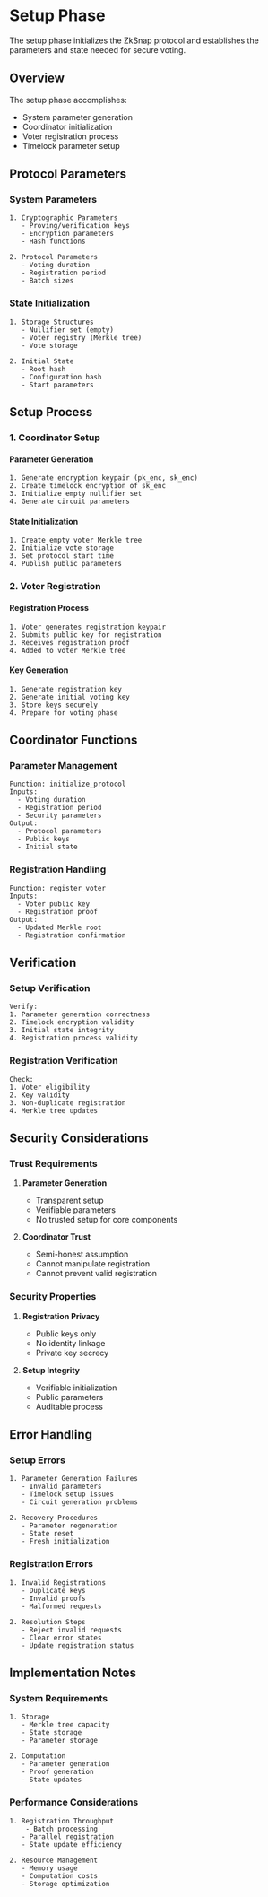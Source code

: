 # Setup Phase

The setup phase initializes the ZkSnap protocol and establishes the parameters and state needed for secure voting.

## Overview

The setup phase accomplishes:
- System parameter generation
- Coordinator initialization
- Voter registration process
- Timelock parameter setup

## Protocol Parameters

### System Parameters
```plaintext
1. Cryptographic Parameters
   - Proving/verification keys
   - Encryption parameters
   - Hash functions

2. Protocol Parameters
   - Voting duration
   - Registration period
   - Batch sizes
```

### State Initialization
```plaintext
1. Storage Structures
   - Nullifier set (empty)
   - Voter registry (Merkle tree)
   - Vote storage

2. Initial State
   - Root hash
   - Configuration hash
   - Start parameters
```

## Setup Process

### 1. Coordinator Setup

#### Parameter Generation
```plaintext
1. Generate encryption keypair (pk_enc, sk_enc)
2. Create timelock encryption of sk_enc
3. Initialize empty nullifier set
4. Generate circuit parameters
```

#### State Initialization
```plaintext
1. Create empty voter Merkle tree
2. Initialize vote storage
3. Set protocol start time
4. Publish public parameters
```

### 2. Voter Registration

#### Registration Process
```plaintext
1. Voter generates registration keypair
2. Submits public key for registration
3. Receives registration proof
4. Added to voter Merkle tree
```

#### Key Generation
```plaintext
1. Generate registration key
2. Generate initial voting key
3. Store keys securely
4. Prepare for voting phase
```

## Coordinator Functions

### Parameter Management
```plaintext
Function: initialize_protocol
Inputs:
  - Voting duration
  - Registration period
  - Security parameters
Output:
  - Protocol parameters
  - Public keys
  - Initial state
```

### Registration Handling
```plaintext
Function: register_voter
Inputs:
  - Voter public key
  - Registration proof
Output:
  - Updated Merkle root
  - Registration confirmation
```

## Verification

### Setup Verification
```plaintext
Verify:
1. Parameter generation correctness
2. Timelock encryption validity
3. Initial state integrity
4. Registration process validity
```

### Registration Verification
```plaintext
Check:
1. Voter eligibility
2. Key validity
3. Non-duplicate registration
4. Merkle tree updates
```

## Security Considerations

### Trust Requirements

1. **Parameter Generation**
   - Transparent setup
   - Verifiable parameters
   - No trusted setup for core components

2. **Coordinator Trust**
   - Semi-honest assumption
   - Cannot manipulate registration
   - Cannot prevent valid registration

### Security Properties

1. **Registration Privacy**
   - Public keys only
   - No identity linkage
   - Private key secrecy

2. **Setup Integrity**
   - Verifiable initialization
   - Public parameters
   - Auditable process

## Error Handling

### Setup Errors
```plaintext
1. Parameter Generation Failures
   - Invalid parameters
   - Timelock setup issues
   - Circuit generation problems

2. Recovery Procedures
   - Parameter regeneration
   - State reset
   - Fresh initialization
```

### Registration Errors
```plaintext
1. Invalid Registrations
   - Duplicate keys
   - Invalid proofs
   - Malformed requests

2. Resolution Steps
   - Reject invalid requests
   - Clear error states
   - Update registration status
```

## Implementation Notes

### System Requirements
```plaintext
1. Storage
   - Merkle tree capacity
   - State storage
   - Parameter storage

2. Computation
   - Parameter generation
   - Proof generation
   - State updates
```

### Performance Considerations
```plaintext
1. Registration Throughput
    - Batch processing
   - Parallel registration
   - State update efficiency

2. Resource Management
   - Memory usage
   - Computation costs
   - Storage optimization
```